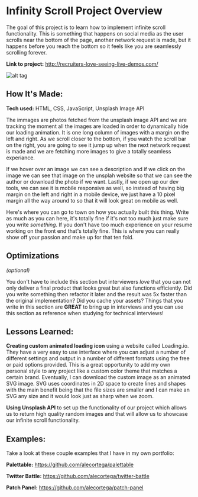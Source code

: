 # Infinity Scroll Project Overview
The goal of this project is to learn how to implement infinite scroll functionality. This is something that happens on social media as the user scrolls near the bottom of the page, another network request is made, but it happens before you reach the bottom so it feels like you are seamlessly scrolling forever. 

**Link to project:** http://recruiters-love-seeing-live-demos.com/

![alt tag](http://placecorgi.com/1200/650)

## How It's Made:

**Tech used:** HTML, CSS, JavaScript, Unsplash Image API

The immages are photos fetched from the unsplash image API and we are tracking the moment all the images are loaded in order to dynamically hide our loading animation. It is one long column of images with a margin on the left and right. As we scroll closer to the bottom, if you watch the scroll bar on the right, you are going to see it jump up when the next network request is made and we are fetching more images to give a totally seamless experiance. 

If we hover over an image we can see a description and if we click on the image we can see that image on the unsplah website so that we can see the author or download the photo if we want. Lastly, if we open up our dev tools, we can see it is mobile responsive as well, so instead of having big margin on the left and right in a mobile device, we just have a 10 pixel margin all the way around to so that it will look great on mobile as well. 

Here's where you can go to town on how you actually built this thing. Write as much as you can here, it's totally fine if it's not too much just make sure you write *something*. If you don't have too much experience on your resume working on the front end that's totally fine. This is where you can really show off your passion and make up for that ten fold.

## Optimizations
*(optional)*

You don't have to include this section but interviewers *love* that you can not only deliver a final product that looks great but also functions efficiently. Did you write something then refactor it later and the result was 5x faster than the original implementation? Did you cache your assets? Things that you write in this section are **GREAT** to bring up in interviews and you can use this section as reference when studying for technical interviews!

## Lessons Learned:

**Creating custom animated loading icon** using a website called Loading.io. They have a very easy to use interface where you can adjust a number of different settings and output in a number of different formats using the free or paid options provided. This is a great opportunity to add my own personal style to any project like a custom color theme that matches a certain brand. Eventually, I can download the custom image as an animated SVG image. SVG uses coordinates in 2D space to create lines and shapes with the main benefit being that the file sizes are smaller and I can make an SVG any size and it would look just as sharp when we zoom.


**Using Unsplash API** to set up the functionality of our project which allows us to return high quality random images and that will allow us to showcase our infinite scroll functionality.

## Examples:
Take a look at these couple examples that I have in my own portfolio:

**Palettable:** https://github.com/alecortega/palettable

**Twitter Battle:** https://github.com/alecortega/twitter-battle

**Patch Panel:** https://github.com/alecortega/patch-panel



